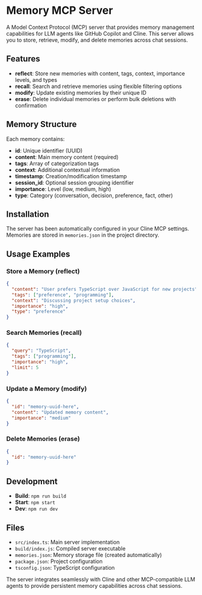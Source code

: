 # Memory MCP Server

A Model Context Protocol (MCP) server that provides memory management capabilities for LLM agents like GitHub Copilot and Cline. This server allows you to store, retrieve, modify, and delete memories across chat sessions.

## Features

- **reflect**: Store new memories with content, tags, context, importance levels, and types
- **recall**: Search and retrieve memories using flexible filtering options
- **modify**: Update existing memories by their unique ID
- **erase**: Delete individual memories or perform bulk deletions with confirmation

## Memory Structure

Each memory contains:
- **id**: Unique identifier (UUID)
- **content**: Main memory content (required)
- **tags**: Array of categorization tags
- **context**: Additional contextual information
- **timestamp**: Creation/modification timestamp
- **session_id**: Optional session grouping identifier
- **importance**: Level (low, medium, high)
- **type**: Category (conversation, decision, preference, fact, other)

## Installation

The server has been automatically configured in your Cline MCP settings. Memories are stored in `memories.json` in the project directory.

## Usage Examples

### Store a Memory (reflect)
```json
{
  "content": "User prefers TypeScript over JavaScript for new projects",
  "tags": ["preference", "programming"],
  "context": "Discussing project setup choices",
  "importance": "high",
  "type": "preference"
}
```

### Search Memories (recall)
```json
{
  "query": "TypeScript",
  "tags": ["programming"],
  "importance": "high",
  "limit": 5
}
```

### Update a Memory (modify)
```json
{
  "id": "memory-uuid-here",
  "content": "Updated memory content",
  "importance": "medium"
}
```

### Delete Memories (erase)
```json
{
  "id": "memory-uuid-here"
}
```

## Development

- **Build**: `npm run build`
- **Start**: `npm start`
- **Dev**: `npm run dev`

## Files

- `src/index.ts`: Main server implementation
- `build/index.js`: Compiled server executable
- `memories.json`: Memory storage file (created automatically)
- `package.json`: Project configuration
- `tsconfig.json`: TypeScript configuration

The server integrates seamlessly with Cline and other MCP-compatible LLM agents to provide persistent memory capabilities across chat sessions.
